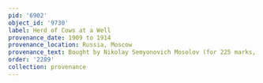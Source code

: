 ```yaml
---
pid: '6902'
object_id: '9730'
label: Herd of Cows at a Well
provenance_date: 1909 to 1914
provenance_location: Russia, Moscow
provenance_text: Bought by Nikolay Semyonovich Mosolov (for 225 marks, Lugt 1802)
order: '2289'
collection: provenance
---
```

